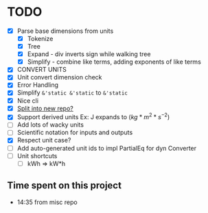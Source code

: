 # TODO

- [x] Parse base dimensions from units
  - [x] Tokenize
  - [x] Tree
  - [x] Expand - div inverts sign while walking tree
  - [x] Simplify - combine like terms, adding exponents of like terms
- [x] CONVERT UNITS
- [x] Unit convert dimension check
- [x] Error Handling
- [x] Simplify `&'static &'static` to `&'static`
- [x] Nice cli
- [x] [Split into new repo?](https://docs.github.com/en/get-started/using-git/splitting-a-subfolder-out-into-a-new-repository)
- [x] Support derived units Ex: J expands to ($kg*m^2*s^{−2}$)
- [ ] Add lots of wacky units
- [ ] Scientific notation for inputs and outputs
- [x] Respect unit case?
- [ ] Add auto-generated unit ids to impl PartialEq for dyn Converter
- [ ] Unit shortcuts
  - [ ] kWh => kW\*h

## Time spent on this project

- 14:35 from misc repo
